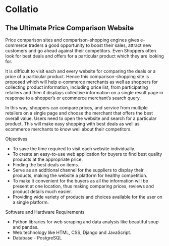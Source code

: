 # Collatio
## The Ultimate Price Comparison Website

Price comparison sites and comparison-shopping engines gives e-commerce traders a good opportunity to boost their sales, attract new customers and go ahead against their competitors. Even Shoppers often look for best deals and offers for a particular product which they are looking for. 

It is difficult to visit each and every website for comparing the deals or a price of a particular product. Hence this comparison-shopping site is proposed which will help e-commerce merchants as well as shoppers for collecting product information, including price list, from participating retailers and then it displays collective information on a single result page in response to a shopper’s or ecommerce merchant’s search query. 

In this way, shoppers can compare prices, and service from multiple retailers on a single page and choose the merchant that offers the best overall value. Users need to open the website and search for a particular product. This will make easy shopping with best deals as well as ecommerce merchants to know well about their competitors.

Objectives
- To save the time required to visit each website individually.
- To create an easy-to-use web application for buyers to find best quality products at the appropriate price.
- Finding the best deals on items.
- Serve as an additional channel for the suppliers to display their products, making the website a platform for healthy competition.
- To make it convenient for the buyers as all the information will be present at one location, thus making comparing prices, reviews and product details much easier.
- Providing wide variety of products and choices available for the user on a single platform.

Software and Hardware Requirements
- Python libraries for web scraping and data analysis like beautiful soup and pandas.
- Web technology like HTML, CSS, Django and JavaScript.
- Database - PostgreSQL

